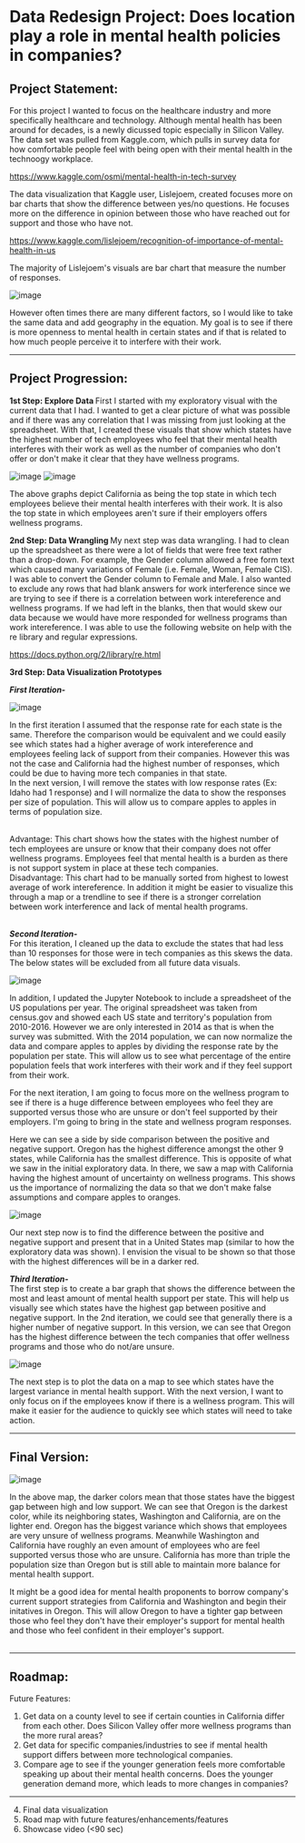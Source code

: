 # Data Redesign Project: Does location play a role in mental health policies in companies?

## Project Statement:

For this project I wanted to focus on the healthcare industry and more specifically healthcare and technology. Although mental health has been around for decades, is a newly dicussed topic especially in Silicon Valley. The data set was pulled from Kaggle.com, which pulls in survey data for how comfortable people feel with being open with their mental health in the technoogy workplace.

https://www.kaggle.com/osmi/mental-health-in-tech-survey

The data visualization that Kaggle user, Lislejoem, created focuses more on bar charts that show the difference between yes/no questions. He focuses more on the difference in opinion between those who have reached out for support and those who have not. 

https://www.kaggle.com/lislejoem/recognition-of-importance-of-mental-health-in-us

The majority of Lislejoem's visuals are bar chart that measure the number of responses.

![image](https://user-images.githubusercontent.com/32119820/31578091-2ce598f0-b0cf-11e7-8fd2-6638281815f5.png)


However often times there are many different factors, so I would like to take the same data and add geography in the equation. My goal is to see if there is more openness to mental health in certain states and if that is related to how much people perceive it to interfere with their work. 

---------
## Project Progression:
<b> 1st Step: Explore Data </b>
First I started with my exploratory visual with the current data that I had. I wanted to get a clear picture of what was possible and if there was any correlation that I was missing from just looking at the spreadsheet. With that, I created these visuals that show which states have the highest number of tech employees who feel that their mental health interferes with their work as well as the number of companies who don't offer or don't make it clear that they have wellness programs.

![image](https://user-images.githubusercontent.com/32119820/31318365-d42c4704-ac05-11e7-8077-cebd042b10a4.png)
![image](https://user-images.githubusercontent.com/32119820/31318370-e86b5bf6-ac05-11e7-98e0-5af3e34c2034.png)

The above graphs depict California as being the top state in which tech employees believe their mental health interferes with their work. It is also the top state in which employees aren't sure if their employers offers wellness programs.

<b> 2nd Step: Data Wrangling </b>
My next step was data wrangling. I had to clean up the spreadsheet as there were a lot of fields that were free text rather than a drop-down. For example, the Gender column allowed a free form text which caused many variations of Female (i.e. Female, Woman, Female CIS). I was able to convert the Gender column to Female and Male. I also wanted to exclude any rows that had blank answers for work interference since we are trying to see if there is a correlation between work intereference and wellness programs. If we had left in the blanks, then that would skew our data because we would have more responded for wellness programs than work intereference. I was able to use the following website on help with the re library and regular expressions.

https://docs.python.org/2/library/re.html


<b> 3rd Step: Data Visualization Prototypes</b>

<b><i> First Iteration- </b></i><br/>

![image](https://user-images.githubusercontent.com/32119820/31402175-14ee64fc-adaa-11e7-98f5-fb268d556b61.png)

In the first iteration I assumed that the response rate for each state is the same. Therefore the comparison would be equivalent and we could easily see which states had a higher average of work intereference and employees feeling lack of support from their companies. However this was not the case and California had the highest number of responses, which could be due to having more tech companies in that state.
<br/>
In the next version, I will remove the states with low response rates (Ex: Idaho had 1 response) and I will normalize the data to show the responses per size of population. This will allow us to compare apples to apples in terms of population size.
<br/><br/>

Advantage: This chart shows how the states with the highest number of tech employees are unsure or know that their company does not offer wellness programs. Employees feel that mental health is a burden as there is not support system in place at these tech companies.
<br/>
Disadvantage: This chart had to be manually sorted from highest to lowest average of work intereference. In addition it might be easier to visualize this through a map or a trendline to see if there is a stronger correlation between work interference and lack of mental health programs.
<br/><br/>

<b><i> Second Iteration- </b></i><br/>
For this iteration, I cleaned up the data to exclude the states that had less than 10 responses for those were in tech companies as this skews the data. The below states will be excluded from all future data visuals.

![image](https://user-images.githubusercontent.com/32119820/31580254-00e8074e-b0ff-11e7-8565-dab9317297b8.png)

In addition, I updated the Jupyter Notebook to include a spreadsheet of the US populations per year. The original spreadsheet was taken from census.gov and showed each US state and territory's population from 2010-2016. However we are only interested in 2014 as that is when the survey was submitted. With the 2014 population, we can now normalize the data and compare apples to apples by dividing the response rate by the population per state. This will allow us to see what percentage of the entire population feels that work interferes with their work and if they feel support from their work. 
<br/>

For the next iteration, I am going to focus more on the wellness program to see if there is a huge difference between employees who feel they are supported versus those who are unsure or don't feel supported by their employers. I'm going to bring in the state and wellness program responses.
<br/>

Here we can see a side by side comparison between the positive and negative support. Oregon has the highest difference amongst the other 9 states, while California has the smallest difference. This is opposite of what we saw in the initial exploratory data. In there, we saw a map with California having the highest amount of uncertainty on wellness programs. This shows us the importance of normalizing the data so that we don't make false assumptions and compare apples to oranges.

![image](https://user-images.githubusercontent.com/32119820/31580406-b0b89a9a-b103-11e7-9f7d-ec48619e6ee7.png)

Our next step now is to find the difference between the positive and negative support and present that in a United States map (similar to how the exploratory data was shown). I envision the visual to be shown so that those with the highest differences will be in a darker red.

<b><i> Third Iteration- </b></i><br/>
The first step is to create a bar graph that shows the difference between the most and least amount of mental health support per state. This will help us visually see which states have the highest gap between positive and negative support. In the 2nd iteration, we could see that generally there is a higher number of negative support. In this version, we can see that Oregon has the highest difference between the tech companies that offer wellness programs and those who do not/are unsure.

![image](https://user-images.githubusercontent.com/32119820/31677991-88628b3a-b321-11e7-95e3-fa2e978f6e1d.png)

The next step is to plot the data on a map to see which states have the largest variance in mental health support. With the next version, I want to only focus on if the employees know if there is a wellness program. This will make it easier for the audience to quickly see which states will need to take action. 

-------------
## Final Version:

![image](https://user-images.githubusercontent.com/32119820/31678150-0cea0964-b322-11e7-9694-4daa967a01fe.png)

In the above map, the darker colors mean that those states have the biggest gap between high and low support. We can see that Oregon is the darkest color, while its neighboring states, Washington and California, are on the lighter end. Oregon has the biggest variance which shows that employees are very unsure of wellness programs. Meanwhile Washington and California have roughly an even amount of employees who are feel supported versus those who are unsure. California has more than triple the population size than Oregon but is still able to maintain more balance for mental health support. 

It might be a good idea for mental health proponents to borrow company's current support strategies from California and Washington and begin their initatives in Oregon. This will allow Oregon to have a tighter gap between those who feel they don't have their employer's support for mental health and those who feel confident in their employer's support.
<br/><br/>

-----------
## Roadmap:

Future Features: <br/>
1. Get data on a county level to see if certain counties in California differ from each other. Does Silicon Valley offer more wellness programs than the more rural areas?
2. Get data for specific companies/industries to see if mental health support differs between more technological companies.
3. Compare age to see if the younger generation feels more comfortable speaking up about their mental health concerns. Does the younger generation demand more, which leads to more changes in companies?








-------------------------
4. Final data visualization
5. Road map with future features/enhancements/features
6. Showcase video (<90 sec)

